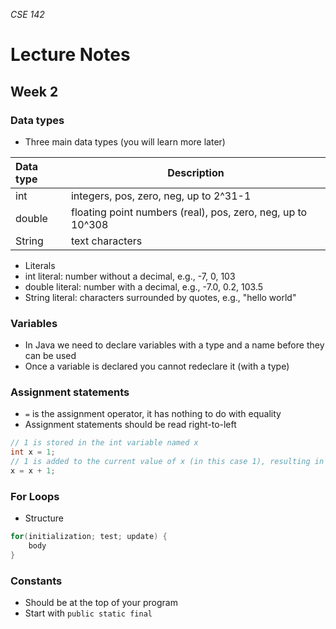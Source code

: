 _CSE 142_
# Lecture Notes
## Week 2

### Data types
* Three main data types (you will learn more later)

 | __Data type__   | __Description__                                           |
 | :-----------|-------------------------------------------------------------- |
 | int         | integers, pos, zero, neg, up to 2^31-1                        |
 | double      | floating point numbers (real), pos, zero, neg, up to 10^308   |
 | String      | text characters                                               |
 
* Literals
 * int literal: number without a decimal, e.g., -7, 0, 103
 * double literal: number with a decimal, e.g., -7.0, 0.2, 103.5
 * String literal: characters surrounded by quotes, e.g., "hello world"

### Variables
* In Java we need to declare variables with a type and a name before they can be used
* Once a variable is declared you cannot redeclare it (with a type)

### Assignment statements
* `=` is the assignment operator, it has nothing to do with equality
* Assignment statements should be read right-to-left

 ```java
 // 1 is stored in the int variable named x
 int x = 1;
 // 1 is added to the current value of x (in this case 1), resulting in 2, and that is stored back into x
 x = x + 1;  
 ```

### For Loops
* Structure

 ```java
 for(initialization; test; update) {
     body
 }
 ```
 
### Constants
* Should be at the top of your program
* Start with `public static final`

